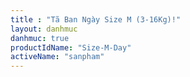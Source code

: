 ```yaml
---
title : "Tã Ban Ngày Size M (3-16Kg)!"
layout: danhmuc
danhmuc: true
productIdName: "Size-M-Day"
activeName: "sanpham"
---
```

